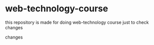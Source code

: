 # web-technology-course
this repository is made for doing web-technology course
just to check changes

changes
